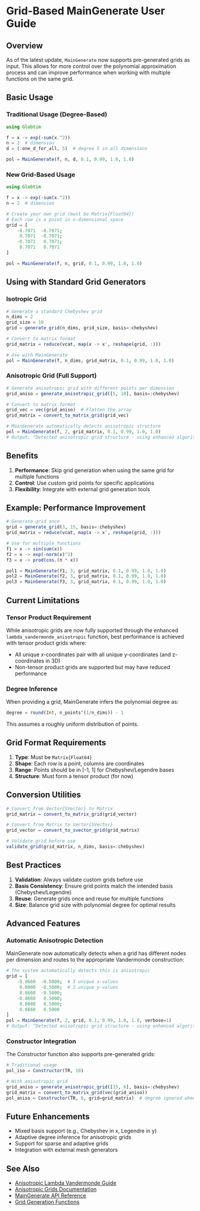 # Grid-Based MainGenerate User Guide

## Overview

As of the latest update, `MainGenerate` now supports pre-generated grids as input. This allows for more control over the polynomial approximation process and can improve performance when working with multiple functions on the same grid.

## Basic Usage

### Traditional Usage (Degree-Based)
```julia
using Globtim

f = x -> exp(-sum(x.^2))
n = 2  # dimension
d = (:one_d_for_all, 5)  # degree 5 in all dimensions

pol = MainGenerate(f, n, d, 0.1, 0.99, 1.0, 1.0)
```

### New Grid-Based Usage
```julia
using Globtim

f = x -> exp(-sum(x.^2))
n = 2  # dimension

# Create your own grid (must be Matrix{Float64})
# Each row is a point in n-dimensional space
grid = [
    -0.7071  -0.7071;
     0.7071  -0.7071;
    -0.7071   0.7071;
     0.7071   0.7071
]

pol = MainGenerate(f, n, grid, 0.1, 0.99, 1.0, 1.0)
```

## Using with Standard Grid Generators

### Isotropic Grid
```julia
# Generate a standard Chebyshev grid
n_dims = 2
grid_size = 10
grid = generate_grid(n_dims, grid_size, basis=:chebyshev)

# Convert to matrix format
grid_matrix = reduce(vcat, map(x -> x', reshape(grid, :)))

# Use with MainGenerate
pol = MainGenerate(f, n_dims, grid_matrix, 0.1, 0.99, 1.0, 1.0)
```

### Anisotropic Grid (Full Support)
```julia
# Generate anisotropic grid with different points per dimension
grid_aniso = generate_anisotropic_grid([5, 10], basis=:chebyshev)

# Convert to matrix format
grid_vec = vec(grid_aniso)  # Flatten the array
grid_matrix = convert_to_matrix_grid(grid_vec)

# MainGenerate automatically detects anisotropic structure
pol = MainGenerate(f, 2, grid_matrix, 0.1, 0.99, 1.0, 1.0)
# Output: "Detected anisotropic grid structure - using enhanced algorithm"
```

## Benefits

1. **Performance**: Skip grid generation when using the same grid for multiple functions
2. **Control**: Use custom grid points for specific applications
3. **Flexibility**: Integrate with external grid generation tools

## Example: Performance Improvement

```julia
# Generate grid once
grid = generate_grid(3, 15, basis=:chebyshev)
grid_matrix = reduce(vcat, map(x -> x', reshape(grid, :)))

# Use for multiple functions
f1 = x -> sin(sum(x))
f2 = x -> exp(-norm(x)^2)
f3 = x -> prod(cos.(π * x))

pol1 = MainGenerate(f1, 3, grid_matrix, 0.1, 0.99, 1.0, 1.0)
pol2 = MainGenerate(f2, 3, grid_matrix, 0.1, 0.99, 1.0, 1.0)
pol3 = MainGenerate(f3, 3, grid_matrix, 0.1, 0.99, 1.0, 1.0)
```

## Current Limitations

### Tensor Product Requirement

While anisotropic grids are now fully supported through the enhanced `lambda_vandermonde_anisotropic` function, best performance is achieved with tensor product grids where:
- All unique x-coordinates pair with all unique y-coordinates (and z-coordinates in 3D)
- Non-tensor product grids are supported but may have reduced performance

### Degree Inference

When providing a grid, MainGenerate infers the polynomial degree as:
```julia
degree = round(Int, n_points^(1/n_dims)) - 1
```

This assumes a roughly uniform distribution of points.

## Grid Format Requirements

1. **Type**: Must be `Matrix{Float64}`
2. **Shape**: Each row is a point, columns are coordinates
3. **Range**: Points should be in [-1, 1] for Chebyshev/Legendre bases
4. **Structure**: Must form a tensor product (for now)

## Conversion Utilities

```julia
# Convert from Vector{SVector} to Matrix
grid_matrix = convert_to_matrix_grid(grid_vector)

# Convert from Matrix to Vector{SVector}
grid_vector = convert_to_svector_grid(grid_matrix)

# Validate grid before use
validate_grid(grid_matrix, n_dims, basis=:chebyshev)
```

## Best Practices

1. **Validation**: Always validate custom grids before use
2. **Basis Consistency**: Ensure grid points match the intended basis (Chebyshev/Legendre)
3. **Reuse**: Generate grids once and reuse for multiple functions
4. **Size**: Balance grid size with polynomial degree for optimal results

## Advanced Features

### Automatic Anisotropic Detection

MainGenerate now automatically detects when a grid has different nodes per dimension and routes to the appropriate Vandermonde construction:

```julia
# The system automatically detects this is anisotropic
grid = [
    -0.8660  -0.5000;  # 3 unique x-values
     0.0000  -0.5000;  # 2 unique y-values
     0.8660  -0.5000;
    -0.8660   0.5000;
     0.0000   0.5000;
     0.8660   0.5000
]
pol = MainGenerate(f, 2, grid, 0.1, 0.99, 1.0, 1.0, verbose=1)
# Output: "Detected anisotropic grid structure - using enhanced algorithm"
```

### Constructor Integration

The Constructor function also supports pre-generated grids:

```julia
# Traditional usage
pol_iso = Constructor(TR, 10)

# With anisotropic grid
grid_aniso = generate_anisotropic_grid([15, 6], basis=:chebyshev)
grid_matrix = convert_to_matrix_grid(vec(grid_aniso))
pol_aniso = Constructor(TR, 0, grid=grid_matrix)  # degree ignored when grid provided
```

## Future Enhancements

- Mixed basis support (e.g., Chebyshev in x, Legendre in y)
- Adaptive degree inference for anisotropic grids
- Support for sparse and adaptive grids
- Integration with external mesh generators

## See Also

- [Anisotropic Lambda Vandermonde Guide](anisotropic_lambda_vandermonde.md)
- [Anisotropic Grids Documentation](../anisotropic_grids.md)
- [MainGenerate API Reference](../api/main_generate.md)
- [Grid Generation Functions](../api/grid_generation.md)
